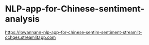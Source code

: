 # NLP-app-for-Chinese-sentiment-analysis
https://lowannann-nlp-app-for-chinese-sentim-sentiment-streamlit-cchqes.streamlitapp.com
